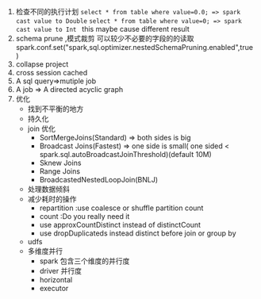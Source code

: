 1. 检查不同的执行计划
`select * from table where value=0.0; => spark cast value to Double`
`select * from table where value=0; => spark cast value to Int `
this maybe cause different result
1. schema prune ,模式裁剪
可以较少不必要的字段的的读取
spark.conf.set("spark,sql.optimizer.nestedSchemaPruning.enabled",true)
1. collapse project 
1. cross session cached
2. A sql query=>mutiple job
3. A job => A directed acyclic graph
4. 优化
   - 找到不平衡的地方
   - 持久化
   - join 优化
     - SortMergeJoins(Standard)  => both sides is big
     - Broadcast Joins(Fastest)  => one side is small( one sided < spark.sql.autoBroadcastJoinThreshold)(default 10M)
     - Sknew Joins
     - Range Joins
     - BroadcastedNestedLoopJoin(BNLJ)
   - 处理数据倾斜
   - 减少耗时的操作
     - repartition :use coalesce or shuffle partition count
     - count :Do you really need it
     - use approxCountDistinct  instead of distinctCount
     - use dropDuplicateds instead distinct before join or group by 
   - udfs
   - 多维度并行
     - spark 包含三个维度的并行度
     - driver 并行度
     - horizontal 
     - executor